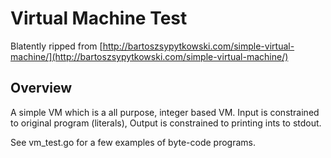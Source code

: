 # Virtual Machine Test

Blatently ripped from [http://bartoszsypytkowski.com/simple-virtual-machine/](http://bartoszsypytkowski.com/simple-virtual-machine/)

## Overview

A simple VM which is a all purpose, integer based VM. Input is constrained to original program (literals), Output is constrained to printing ints to stdout.

See vm_test.go for a few examples of byte-code programs.

